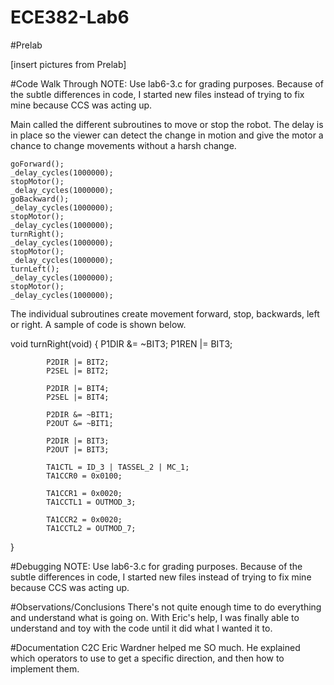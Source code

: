 ECE382-Lab6
===========

#Prelab

[insert pictures from Prelab]

#Code Walk Through
NOTE: Use lab6-3.c for grading purposes. Because of the subtle differences in code, I started new files instead of 
trying to fix mine because CCS was acting up. 

Main called the different subroutines to move or stop the robot. The delay is in place so the viewer can detect the change
in motion and give the motor a chance to change movements without a harsh change. 

    goForward();
    _delay_cycles(1000000);
    stopMotor();
    _delay_cycles(1000000);
    goBackward();
    _delay_cycles(1000000);
    stopMotor();
    _delay_cycles(1000000);
    turnRight();
    _delay_cycles(1000000);
    stopMotor();
    _delay_cycles(1000000);
    turnLeft();
    _delay_cycles(1000000);
    stopMotor();
    _delay_cycles(1000000);

The individual subroutines create movement forward, stop, backwards, left or right. A sample of code is shown below. 

void turnRight(void)
{
	P1DIR &= ~BIT3;
	P1REN |= BIT3;

			P2DIR |= BIT2;							
		    P2SEL |= BIT2;							

		    P2DIR |= BIT4;							
		    P2SEL |= BIT4;							

		    P2DIR &= ~BIT1;							
		    P2OUT &= ~BIT1;							

		    P2DIR |= BIT3;							
		    P2OUT |= BIT3;							

		    TA1CTL = ID_3 | TASSEL_2 | MC_1;		
		    TA1CCR0 = 0x0100;						

		    TA1CCR1 = 0x0020;
		    TA1CCTL1 = OUTMOD_3;					

		    TA1CCR2 = 0x0020;
		    TA1CCTL2 = OUTMOD_7;					
}

#Debugging
NOTE: Use lab6-3.c for grading purposes. Because of the subtle differences in code, I started new files instead of 
trying to fix mine because CCS was acting up. 

#Observations/Conclusions
There's not quite enough time to do everything and understand what is going on. With Eric's help, I was finally able to
understand and toy with the code until it did what I wanted it to. 

#Documentation
C2C Eric Wardner helped me SO much. He explained which operators to use 
to get a specific direction, and then how to implement them. 
